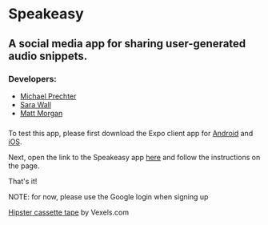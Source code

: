 # Speakeasy
## A social media app for sharing user-generated audio snippets.


### Developers:
- [Michael Prechter](https://github.com/prechter)
- [Sara Wall](https://github.com/swallsy)
- [Matt Morgan](https://github.com/mmorgan6)

###

To test this app, please first download the Expo client app for [Android](https://play.google.com/store/apps/details?id=host.exp.exponent&hl=en) and [iOS](https://itunes.apple.com/us/app/expo-client/id982107779?mt=8).

Next, open the link to the Speakeasy app [here](https://expo.io/@prechter/speakeasy) and follow the instructions on the page.

That's it! 

NOTE: for now, please use the Google login when signing up

[Hipster cassette tape](https://www.vexels.com/vectors/preview/130936/hipster-cassette-tape) by Vexels.com
